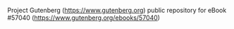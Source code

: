 Project Gutenberg (https://www.gutenberg.org) public repository for
eBook #57040 (https://www.gutenberg.org/ebooks/57040)
